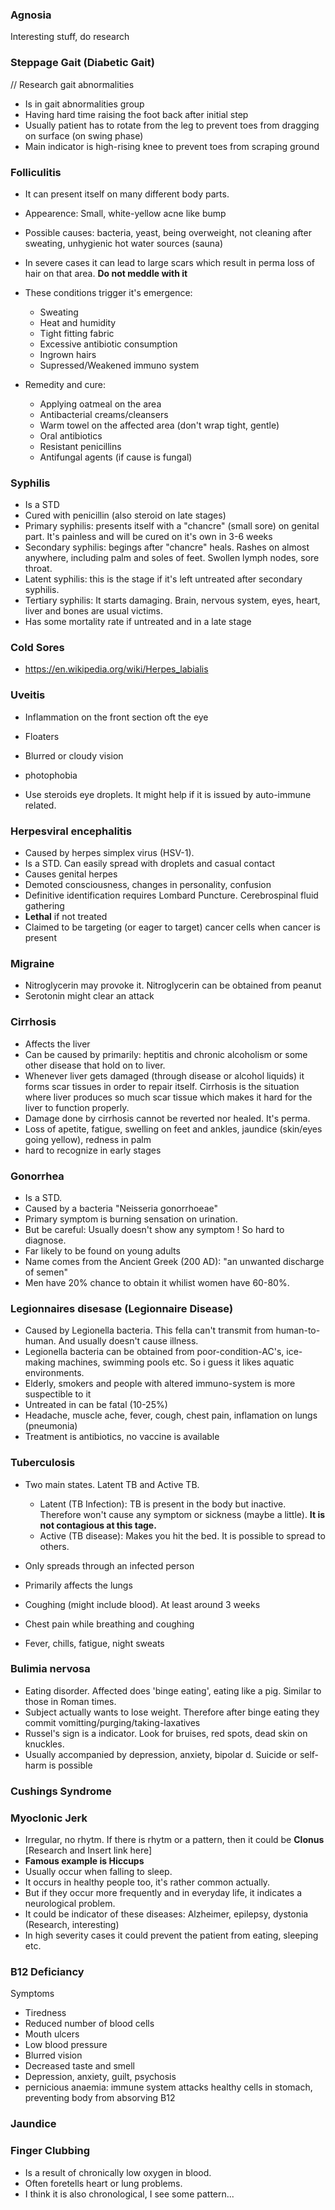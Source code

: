 ### Agnosia
Interesting stuff, do research

###  Steppage Gait (Diabetic Gait)
// Research gait abnormalities
- Is in gait abnormalities group
- Having hard time raising the foot back after initial step
- Usually patient has to rotate from the leg to prevent toes from dragging on surface (on swing phase)
- Main indicator is high-rising knee to prevent toes from scraping ground

### Folliculitis
- It can present itself on many different body parts. 
- Appearence: Small, white-yellow acne like bump
- Possible causes: bacteria, yeast, being overweight, not cleaning after sweating, unhygienic hot water sources (sauna)
- In severe cases it can lead to large scars which result in perma loss of hair on that area. **Do not meddle with it**
- These conditions trigger it's emergence:
  - Sweating
  - Heat and humidity
  - Tight fitting fabric
  - Excessive antibiotic consumption
  - Ingrown hairs
  - Supressed/Weakened immuno system


- Remedity and cure:
  - Applying oatmeal on the area
  - Antibacterial creams/cleansers
  - Warm towel on the affected area (don't wrap tight, gentle)
  - Oral antibiotics
  - Resistant penicillins
  - Antifungal agents (if cause is fungal)

### Syphilis
- Is a STD
- Cured with penicillin (also steroid on late stages)
- Primary syphilis: presents itself with a "chancre" (small sore) on genital part. It's painless and will be cured on it's own in 3-6 weeks
- Secondary syphilis: begings after "chancre" heals. Rashes on almost anywhere, including palm and soles of feet. Swollen lymph nodes, sore throat.
- Latent syphilis: this is the stage if it's left untreated after secondary syphilis.
- Tertiary syphilis: It starts damaging. Brain, nervous system, eyes, heart, liver and bones are usual victims.
- Has some mortality rate if untreated and in a late stage

### Cold Sores
- https://en.wikipedia.org/wiki/Herpes_labialis

### Uveitis
- Inflammation on the front section oft the eye
- Floaters
- Blurred or cloudy vision
- photophobia

- Use steroids eye droplets. It might help if it is issued by auto-immune related.

### Herpesviral encephalitis
- Caused by herpes simplex virus (HSV-1). 
- Is a STD. Can easily spread with droplets and casual contact
- Causes genital herpes
- Demoted consciousness, changes in personality, confusion
- Definitive identification requires Lombard Puncture. Cerebrospinal fluid gathering
- **Lethal** if not treated
- Claimed to be targeting (or eager to target) cancer cells when cancer is present

### Migraine
- Nitroglycerin may provoke it. Nitroglycerin can be obtained from peanut
- Serotonin might clear an attack

### Cirrhosis
- Affects the liver
- Can be caused by primarily: heptitis and chronic alcoholism or some other disease that hold on to liver.
- Whenever liver gets damaged (through disease or alcohol liquids) it forms scar tissues in order to repair itself. Cirrhosis is the situation where liver produces so much scar tissue which makes it hard for the liver to function properly.
- Damage done by cirrhosis cannot be reverted nor healed. It's perma.
- Loss of apetite, fatigue, swelling on feet and ankles, jaundice (skin/eyes going yellow), redness in palm
- hard to recognize in early stages

### Gonorrhea
- Is a STD. 
- Caused by a bacteria "Neisseria gonorrhoeae"
- Primary symptom is burning sensation on urination.
- But be careful: Usually doesn't show any symptom ! So hard to diagnose.
- Far likely to be found on young adults
- Name comes from the Ancient Greek (200 AD): "an unwanted discharge of semen"
- Men have 20% chance to obtain it whilist women have 60-80%.

### Legionnaires disesase (Legionnaire Disease)
- Caused by Legionella bacteria. This fella can't transmit from human-to-human. And usually doesn't cause illness.
- Legionella bacteria can be obtained from poor-condition-AC's, ice-making machines, swimming pools etc. So i guess it likes aquatic environments.
- Elderly, smokers and people with altered immuno-system is more suspectible to it
- Untreated in can be fatal (10-25%)
- Headache, muscle ache, fever, cough, chest pain, inflamation on lungs (pneumonia)
- Treatment is antibiotics, no vaccine is available


### Tuberculosis
- Two main states. Latent TB and Active TB. 
  - Latent (TB Infection): TB is present in the body but inactive. Therefore won't cause any symptom or sickness (maybe a little). **It is not contagious at this tage.**
  - Active (TB disease): Makes you hit the bed. It is possible to spread to others.

- Only spreads through an infected person
- Primarily affects the lungs
- Coughing (might include blood). At least around 3 weeks
- Chest pain while breathing and coughing
- Fever, chills, fatigue, night sweats

### Bulimia nervosa
- Eating disorder. Affected does 'binge eating', eating like a pig. Similar to those in Roman times.
- Subject actually wants to lose weight. Therefore after binge eating they commit vomitting/purging/taking-laxatives
- Russel's sign is a indicator. Look for bruises, red spots, dead skin on knuckles.
- Usually accompanied by depression, anxiety, bipolar d. Suicide or self-harm is possible

### Cushings Syndrome


### Myoclonic Jerk
- Irregular, no rhytm. If there is rhytm or a pattern, then it could be **Clonus** [Research and Insert link here]
- **Famous example is Hiccups**
- Usually occur when falling to sleep.
- It occurs in healthy people too, it's rather common actually.
- But if they occur more frequently and in everyday life, it indicates a neurological problem.
- It could be indicator of these diseases: Alzheimer, epilepsy, dystonia (Research, interesting) 
- In high severity cases it could prevent the patient from eating, sleeping etc.


### B12 Deficiancy

Symptoms
- Tiredness
- Reduced number of blood cells
- Mouth ulcers
- Low blood pressure
- Blurred vision
- Decreased taste and smell
- Depression, anxiety, guilt, psychosis
- pernicious anaemia: immune system attacks healthy cells in stomach, preventing body from absorving B12



### Jaundice

### Finger Clubbing
- Is a result of chronically low oxygen in blood.
- Often foretells heart or lung problems.
- I think it is also chronological, I see some pattern...
